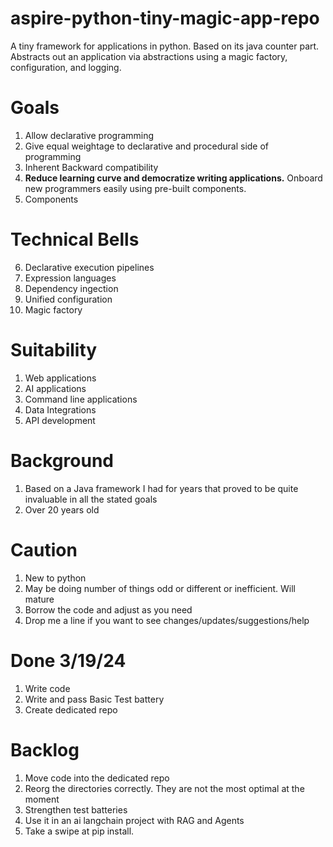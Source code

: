 # aspire-python-tiny-magic-app-repo
A tiny framework for applications in python. Based on its java counter part. Abstracts out an application via abstractions using a magic factory, configuration, and logging.

# Goals
1. Allow declarative programming
2. Give equal weightage to declarative and procedural side of programming
3. Inherent Backward compatibility
4. **Reduce learning curve and democratize writing applications.** Onboard new programmers easily using pre-built components. 
5. Components

# Technical Bells
6. Declarative execution pipelines
6. Expression languages
7. Dependency ingection
8. Unified configuration 
9. Magic factory

# Suitability
1. Web applications
2. AI applications
3. Command line applications
4. Data Integrations
5. API development

# Background
1. Based on a Java framework I had for years that proved to be quite invaluable in all the stated goals
2. Over 20 years old

# Caution
1. New to python
2. May be doing number of things odd or different or inefficient. Will mature
3. Borrow the code and adjust as you need
4. Drop me a line if you want to see changes/updates/suggestions/help

# Done 3/19/24
1. Write code
2. Write and pass Basic Test battery
3. Create dedicated repo

# Backlog
1. Move code into the dedicated repo
1. Reorg the directories correctly. They are not the most optimal at the moment
2. Strengthen test batteries
3. Use it in an ai langchain project with RAG and Agents
4. Take a swipe at pip install.
